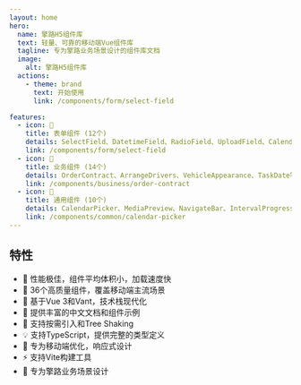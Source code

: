 ```yaml
---
layout: home
hero:
  name: 擎路H5组件库
  text: 轻量、可靠的移动端Vue组件库
  tagline: 专为擎路业务场景设计的组件库文档
  image:
    alt: 擎路H5组件库
  actions:
    - theme: brand
      text: 开始使用
      link: /components/form/select-field

features:
  - icon: 📱
    title: 表单组件 (12个)
    details: SelectField、DatetimeField、RadioField、UploadField、CalendarField、TagsField等表单相关组件
    link: /components/form/select-field
  - icon: 🏢
    title: 业务组件 (14个)
    details: OrderContract、ArrangeDrivers、VehicleAppearance、TaskDate等业务场景组件
    link: /components/business/order-contract
  - icon: 🔧
    title: 通用组件 (10个)
    details: CalendarPicker、MediaPreview、NavigateBar、IntervalProgress等通用功能组件
    link: /components/common/calendar-picker
---
```


<div class="vant-home-content">
  <div class="home-content-wrapper">
    <div class="features-section">
      <h2>特性</h2>
      <ul class="feature-list">
        <li>🚀 性能极佳，组件平均体积小，加载速度快</li>
        <li>🎨 36个高质量组件，覆盖移动端主流场景</li>
        <li>💪 基于Vue 3和Vant，技术栈现代化</li>
        <li>📖 提供丰富的中文文档和组件示例</li>
        <li>🍭 支持按需引入和Tree Shaking</li>
        <li>💡 支持TypeScript，提供完整的类型定义</li>
        <li>📱 专为移动端优化，响应式设计</li>
        <li>⚡ 支持Vite构建工具</li>
        <li>🎯 专为擎路业务场景设计</li>
      </ul>
    </div>
  </div>
</div>



